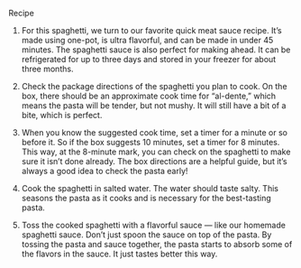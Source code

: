 Recipe

1. For this spaghetti, we turn to our favorite quick meat sauce recipe. It’s made using one-pot, is ultra flavorful, and can be made in under 45 minutes. The spaghetti sauce is also perfect for making ahead. It can be refrigerated for up to three days and stored in your freezer for about three months. 



2. Check the package directions of the spaghetti you plan to cook. On the box, there should be an approximate cook time for “al-dente,” which means the pasta will be tender, but not mushy. It will still have a bit of a bite, which is perfect.
3. When you know the suggested cook time, set a timer for a minute or so before it. So if the box suggests 10 minutes, set a timer for 8 minutes. This way, at the 8-minute mark, you can check on the spaghetti to make sure it isn’t done already. The box directions are a helpful guide, but it’s always a good idea to check the pasta early!
4. Cook the spaghetti in salted water. The water should taste salty. This seasons the pasta as it cooks and is necessary for the best-tasting pasta.
5. Toss the cooked spaghetti with a flavorful sauce — like our homemade spaghetti sauce. Don’t just spoon the sauce on top of the pasta. By tossing the pasta and sauce together, the pasta starts to absorb some of the flavors in the sauce. It just tastes better this way.